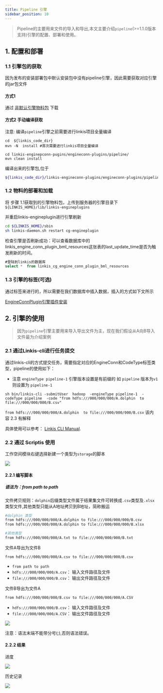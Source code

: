 ```yaml
---
title: Pipeline 引擎
sidebar_position: 10
---
```

> Pipeline的主要用来文件的导入和导出,本文主要介绍`pipeline`(>=1.1.0版本支持)引擎的配置、部署和使用。

## 1. 配置和部署

### 1.1 引擎包的获取 

因为发布的安装部署包中默认安装包中没有pipeline引擎，因此需要获取对应引擎的jar包文件 

#### 方式1  

通过 [非默认引擎物料包](https://linkis.apache.org/zh-CN/blog/2022/04/15/how-to-download-engineconn-plugin) 下载

#### 方式2 手动编译获取 

注意: 编译`pipeline`引擎之前需要进行linkis项目全量编译  

```
cd  ${linkis_code_dir} 
mvn -N  install #首次需要进行linkis项目全量编译

cd linkis-enginepconn-pugins/engineconn-plugins/pipeline/
mvn clean install
```

编译出来的引擎包,位于
```bash
${linkis_code_dir}/linkis-engineconn-plugins/engineconn-plugins/pipeline/target/out/pipeline
```

### 1.2 物料的部署和加载


将 步骤 1.1获取到的引擎物料包，上传到服务器的引擎目录下`${LINKIS_HOME}/lib/linkis-engineplugins`


并重启linkis-engineplugin进行引擎刷新
```bash
cd ${LINKIS_HOME}/sbin
sh linkis-daemon.sh restart cg-engineplugin
```

检查引擎是否刷新成功：可以查看数据库中的linkis_engine_conn_plugin_bml_resources这张表的last_update_time是否为触发刷新的时间。

```sql
#登陆到linkis的数据库 
select *  from linkis_cg_engine_conn_plugin_bml_resources
```


### 1.3 引擎的标签(可选)

通过标签来进行的，所以需要在我们数据库中插入数据，插入的方式如下文所示

[EngineConnPlugin引擎插件安装](../deployment/engine-conn-plugin-installation) 


## 2. 引擎的使用

>因为`pipeline`引擎主要用来导入导出文件为主，现在我们假设从A向B导入文件最为介绍案例

### 2.1 通过Linkis-cli进行任务提交

通过linkis-cli的方式提交任务，需要指定对应的EngineConn和CodeType标签类型，pipeline的使用如下：

- 注意 `engineType pipeline-1` 引擎版本设置是有前缀的  如 `pipeline` 版本为`v1` 则设置为 `pipeline-1`

```shell
sh bin/linkis-cli -submitUser  hadoop  -engineType pipeline-1  -codeType pipeline  -code "from hdfs:///000/000/000/A.dolphin  to file:///000/000/000/B.csv"
```
`from hdfs:///000/000/000/A.dolphin  to file:///000/000/000/B.csv` 该内容 2.3 有解释

具体使用可以参考： [Linkis CLI Manual](../user-guide/linkiscli-manual.md).




### 2.2 通过 Scriptis 使用

工作空间模块右键选择新建一个类型为`storage`的脚本

![](/Images-zh/EngineConnNew/new_pipeline_script.png)

#### 2.2.1 编写脚本

##### 语法为：from path to path 

文件拷贝规则：`dolphin`后缀类型文件属于结果集文件可转换成`.csv`类型及`.xlsx`类型文件,其他类型只能从A地址拷贝到B地址，简称搬运

```bash
#dolphin 类型
from hdfs:///000/000/000/A.dolphin to file:///000/000/000/B.csv
from hdfs:///000/000/000/A.dolphin to file:///000/000/000/B.xlsx

#其他类型
from hdfs:///000/000/000/A.txt to file:///000/000/000/B.txt
```


文件A导出为文件B
```bash
from hdfs:///000/000/000/A.csv to file:///000/000/000/B.csv
```

- `from path to path`
- `hdfs:///000/000/000/A.csv`： 输入文件路径及文件
- `file:///000/000/000/B.csv`： 输出文件路径及文件


文件B导出为文件A
```bash
from hdfs:///000/000/000/B.csv to file:///000/000/000/A.CSV
```
- `hdfs:///000/000/000/B.csv`： 输入文件路径及文件
- `file:///000/000/000/A.CSV`： 输出文件路径及文件

![](/Images-zh/EngineConnNew/to_write.png)

注意：语法末端不能带分号(;),否则语法错误。

#### 2.2.2 结果
进度 

![](/Images-zh/EngineConnNew/job_state.png)

历史记录

![](/Images-zh/EngineConnNew/historical_information.png)
